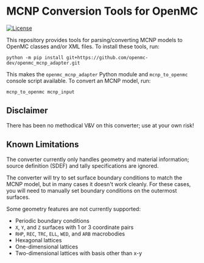 # MCNP Conversion Tools for OpenMC

[![License](https://img.shields.io/badge/license-MIT-green)](https://opensource.org/licenses/MIT)

This repository provides tools for parsing/converting MCNP models to OpenMC
classes and/or XML files. To install these tools, run:

    python -m pip install git+https://github.com/openmc-dev/openmc_mcnp_adapter.git

This makes the `openmc_mcnp_adapter` Python module and `mcnp_to_openmc` console
script available. To convert an MCNP model, run:

    mcnp_to_openmc mcnp_input

## Disclaimer

There has been no methodical V&V on this converter; use at your own risk!

## Known Limitations

The converter currently only handles geometry and material information; source
definition (SDEF) and tally specifications are ignored.

The converter will try to set surface boundary conditions to match the MCNP
model, but in many cases it doesn't work cleanly. For these cases, you will need
to manually set boundary conditions on the outermost surfaces.

Some geometry features are not currently supported:

- Periodic boundary conditions
- `X`, `Y`, and `Z` surfaces with 1 or 3 coordinate pairs
- `RHP`, `REC`, `TRC`, `ELL`, `WED`, and `ARB` macrobodies
- Hexagonal lattices
- One-dimensional lattices
- Two-dimensional lattices with basis other than x-y

